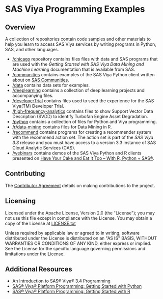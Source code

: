 # SAS Viya Programming Examples
## Overview
A collection of repositories contain code samples and other materials to help you learn to access SAS Viya services by writing programs in Python, SAS, and other languages.

* [/chicago](https://github.com/sabisw/sas-viya-programming/tree/patch-1/chicago) repository contains files files with data and SAS programs that are used with the *Getting Started with SAS Viya Data Mining and Machine Learning* documentation that is available from SAS.
* [/communities](https://github.com/sabisw/sas-viya-programming/tree/patch-1/communities) contains examples of the SAS Viya Python client written about on [SAS Communities](https://communities.sas.com/).
* [/data](https://github.com/sabisw/sas-viya-programming/tree/patch-1/data) contains data sets for examples.
* [/deeplearning](https://github.com/sabisw/sas-viya-programming/tree/patch-1/deeplearning) contains a collection of deep learning projects and accompanying files.
* [/developerTrial](https://github.com/sabisw/sas-viya-programming/tree/patch-1/developerTrial) contains files used to seed the experience for the SAS Viya(TM) Developer Trial. 
* [/high-frequency-analytics](https://github.com/sabisw/sas-viya-programming/tree/patch-1/high-frequency-analytics) contains files to show Support Vector Data Description (SVDD) to identify Turbofan Engine Asset Degradation.
* [/python](https://github.com/sabisw/sas-viya-programming/tree/patch-1/python) contains a collection of files for Python and Viya programming.
* [/r/data-mining](https://github.com/sabisw/sas-viya-programming/tree/patch-1/r/data-mining) contains files for Data Mining in R. 
* [/recommend](https://github.com/sabisw/sas-viya-programming/tree/patch-1/recommend) contains programs for creating a recommender system with the recommend action set. The action set is part of the *SAS Viya 3.3* release and you must have access to a version 3.3 instance of SAS Cloud Analytic Services (CAS).
* [/webinars](https://github.com/sabisw/sas-viya-programming/tree/patch-1/webinars) contains demos of the SAS Viya Python and R clients presented on [Have Your Cake and Eat It Too – With R, Python + SAS®](https://www.sas.com/en_us/webinars/have-your-cake-eat-it-python-sas.html).
## Contributing 
The [Contributor Agreement](https://github.com/sassoftware/sas-viya-programming/blob/master/ContributorAgreement.txt) details on making contributions to the project. 
## Licensing 
Licensed under the Apache License, Version 2.0 (the "License"); you may not use this file except in compliance with the License. You may obtain a copy of the License at [LICENSE.txt](https://github.com/sassoftware/sas-viya-programming/blob/master/LICENSE)

Unless required by applicable law or agreed to in writing, software distributed under the License is distributed on an "AS IS" BASIS, WITHOUT WARRANTIES OR CONDITIONS OF ANY KIND, either express or implied. See the License for the specific language governing permissions and limitations under the License. 

## Additional Resources 
- [An Introduction to SAS® Viya® 3.4 Programming](https://go.documentation.sas.com/?cdcId=pgmsascdc&cdcVersion=9.4_3.4&docsetId=pgmdiff&docsetTarget=titlepage.htm&locale=en)
- [SAS® Viya® Platform Programming: Getting Started with Python](https://documentation.sas.com/?cdcId=pgmsascdc&cdcVersion=default&docsetId=caspg3&docsetTarget=titlepage.htm)
- [SAS® Viya® Platform Programming: Getting Started with R](https://documentation.sas.com/?cdcId=pgmsascdc&cdcVersion=default&docsetId=caspg3r&docsetTarget=titlepage.htm)



